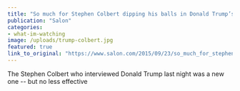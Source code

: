 ```yaml
---
title: "So much for Stephen Colbert dipping his balls in Donald Trump’s mouth"
publication: "Salon"
categories: 
- what-im-watching
image: /uploads/trump-colbert.jpg
featured: true
link_to_original: "https://www.salon.com/2015/09/23/so_much_for_stephen_colbert_dipping_his_balls_in_donald_trumps_mouth/"
---
```

The Stephen Colbert who interviewed Donald Trump last night was a new one -- but no less effective